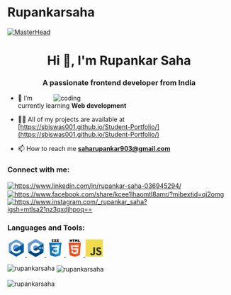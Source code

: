 # Rupankarsaha
[![MasterHead](https://mir-s3-cdn-cf.behance.net/project_modules/fs/54b6c068097599.5b50bca476b9b.gif)]()
<h1 align="center">Hi 👋, I'm Rupankar Saha</h1>
<h3 align="center">A passionate frontend developer from India</h3>
<img align="right" alt="coding" width="400" src="https://cdn.dribbble.com/users/1162077/screenshots/3848914/programmer.gif">

- 🌱 I’m currently learning **Web development**

- 👨‍💻 All of my projects are available at [https://sbiswas001.github.io/Student-Portfolio/](https://sbiswas001.github.io/Student-Portfolio/)

- 📫 How to reach me **saharupankar903@gmail.com**

<h3 align="left">Connect with me:</h3>
<p align="left">
<a href="https://linkedin.com/in/https://www.linkedin.com/in/rupankar-saha-036945294/" target="blank"><img align="center" src="https://raw.githubusercontent.com/rahuldkjain/github-profile-readme-generator/master/src/images/icons/Social/linked-in-alt.svg" alt="https://www.linkedin.com/in/rupankar-saha-036945294/" height="30" width="40" /></a>
<a href="https://fb.com/https://www.facebook.com/share/kcee1lhaomtl8amr/?mibextid=qi2omg" target="blank"><img align="center" src="https://raw.githubusercontent.com/rahuldkjain/github-profile-readme-generator/master/src/images/icons/Social/facebook.svg" alt="https://www.facebook.com/share/kcee1lhaomtl8amr/?mibextid=qi2omg" height="30" width="40" /></a>
<a href="https://instagram.com/https://www.instagram.com/_rupankar_saha?igsh=mtlsa21nz3qxdjhpoq==" target="blank"><img align="center" src="https://raw.githubusercontent.com/rahuldkjain/github-profile-readme-generator/master/src/images/icons/Social/instagram.svg" alt="https://www.instagram.com/_rupankar_saha?igsh=mtlsa21nz3qxdjhpoq==" height="30" width="40" /></a>
</p>

<h3 align="left">Languages and Tools:</h3>
<p align="left"> <a href="https://www.cprogramming.com/" target="_blank" rel="noreferrer"> <img src="https://raw.githubusercontent.com/devicons/devicon/master/icons/c/c-original.svg" alt="c" width="40" height="40"/> </a> <a href="https://www.w3schools.com/cpp/" target="_blank" rel="noreferrer"> <img src="https://raw.githubusercontent.com/devicons/devicon/master/icons/cplusplus/cplusplus-original.svg" alt="cplusplus" width="40" height="40"/> </a> <a href="https://www.w3schools.com/css/" target="_blank" rel="noreferrer"> <img src="https://raw.githubusercontent.com/devicons/devicon/master/icons/css3/css3-original-wordmark.svg" alt="css3" width="40" height="40"/> </a> <a href="https://www.w3.org/html/" target="_blank" rel="noreferrer"> <img src="https://raw.githubusercontent.com/devicons/devicon/master/icons/html5/html5-original-wordmark.svg" alt="html5" width="40" height="40"/> </a> <a href="https://developer.mozilla.org/en-US/docs/Web/JavaScript" target="_blank" rel="noreferrer"> <img src="https://raw.githubusercontent.com/devicons/devicon/master/icons/javascript/javascript-original.svg" alt="javascript" width="40" height="40"/> </a> </p>
<p><img align="left" src="https://github-readme-stats.vercel.app/api/top-langs?username=rupankarsaha&show_icons=true&locale=en&layout=compact&theme=radical" alt="rupankarsaha" /></p>

<p>&nbsp;<img align="center" src="https://github-readme-stats.vercel.app/api?username=rupankarsaha&show_icons=true&locale=en&theme=radical" alt="rupankarsaha" /></p>

<p><img align="center" src="https://github-readme-streak-stats.herokuapp.com/?user=rupankarsaha&theme=radical" alt="rupankarsaha" /></p>
